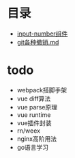 # 目录

- [input-number组件](https://github.com/imaxue/progress/tree/master/liao/input-number%E7%BB%84%E4%BB%B6)
- [git各种撤销.md](https://github.com/imaxue/progress/blob/master/liao/git%E5%90%84%E7%A7%8D%E6%92%A4%E9%94%80.md)



# todo

- webpack搭脚手架
- vue diff算法
- vue parse原理
- vue runtime
- vue插件封装
- rn/weex
- nginx高阶用法
- go语言学习


